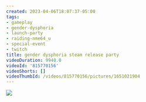 ```yaml
---
created: 2023-04-06T18:07:37-05:00
tags:
- gameplay
- gender-dysphoria
- launch-party
- raiding-nme64_u
- special-event
- twitch
title: gender dysphoria steam release party
videoDuration: 9940.0
videoId: '815770156'
videoShorts: []
videoThumbId: /videos/815770156/pictures/1651021904
---
```


![](20230406230737.jpg)
